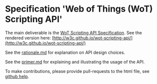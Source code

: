 # Specification 'Web of Things (WoT) Scripting API'

The main deliverable is the [WoT Scripting API Specification](./index.html). See the rendered version here: [http://w3c.github.io/wot-scripting-api/](http://w3c.github.io/wot-scripting-api/)

See the [rationale.md](./rationale.md) for explanation on API design choices.

See the [primer.md](./primer.md) for explaining and illustrating the usage of the API.

To make contributions, please provide pull-requests to the html file, see [github help](https://help.github.com/articles/using-pull-requests/).

